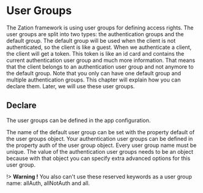 # User Groups

The Zation framework is using user groups for defining access rights. 
The user groups are split into two types: the authentication groups and the default group. 
The default group will be used when the client is not authenticated, so the client is like a guest.
When we authenticate a client, the client will get a token. 
This token is like an id card and contains the current authentication user group and much more information.
That means that the client belongs to an authentication user group and not anymore to the default group.
Note that you only can have one default group and multiple authentication groups. 
This chapter will explain how you can declare them. 
Later, we will use these user groups.
## Declare

The user groups can be defined in the app configuration. 

[](./../../_code/userGroups.js ':include :type=js')

The name of the default user group can be set with the property default of the user groups object.
Your authentication user groups can be defined in the property auth of the user group object.
Every user group name must be unique.
The value of the authentication user groups needs to be an object because with that object you can specify extra advanced options for this user group.

!> **Warning !** You also can't use these reserved keywords as a user group name:  allAuth, allNotAuth and all.




